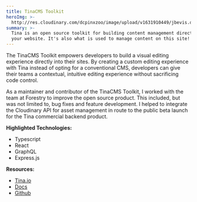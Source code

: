```yaml
---
title: TinaCMS Toolkit
heroImg: >-
  http://res.cloudinary.com/dcpinxzoo/image/upload/v1631910449/jbevis.dev/projects/edit_with_tina_t1kajo.png
summary: >-
  Tina is an open source toolkit for building content management directly into
  your website. It's also what is used to manage content on this site!
---
```

The TinaCMS Toolkit empowers developers to build a visual editing experience directly into their sites. By creating a custom editing experience with Tina instead of opting for a conventional CMS, developers can give their teams a contextual, intuitive editing experience without sacrificing code control.

As a maintainer and contributor of the TinaCMS Toolkit, I worked with the team at Forestry to improve the open source product. This included, but was not limited to, bug fixes and feature development. I helped to integrate the Cloudinary API for asset management in route to the public beta launch for the Tina commercial backend product.

**Highlighted Technologies:**

* Typescript
* React
* GraphQL
* Express.js

**Resources:**

* [Tina.io](https://www.tina.io)
* [Docs](https://www.tina.io/docs/toolkit)
* [Github](https://www.github.com/tinacms/tinacms)
